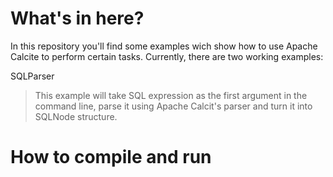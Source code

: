 # What's in here?
In this repository you'll find some examples wich show how to use Apache Calcite to perform certain tasks. Currently, there are two working examples:

SQLParser

> This example will take SQL expression as the first argument in the command line, parse it using Apache Calcit's parser and turn it into SQLNode structure.

# How to compile and run
